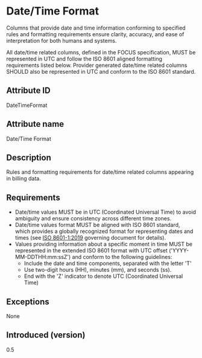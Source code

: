 # Date/Time Format

Columns that provide date and time information conforming to specified rules and formatting requirements ensure clarity, accuracy, and ease of interpretation for both humans and systems.

All date/time related columns, defined in the FOCUS specification, MUST be represented in UTC and follow the ISO 8601 aligned formatting requirements listed below. Provider generated date/time related columns SHOULD also be represented in UTC and conform to the ISO 8601 standard.

## Attribute ID

DateTimeFormat

## Attribute name

Date/Time Format

## Description

Rules and formatting requirements for date/time related columns appearing in billing data.

## Requirements

* Date/time values MUST be in UTC (Coordinated Universal Time) to avoid ambiguity and ensure consistency across different time zones.
* Date/time values format MUST be aligned with ISO 8601 standard, which provides a globally recognized format for representing dates and times (see [ISO 8601-1:2019](https://www.iso.org/standard/70907.html) governing document for details).
* Values providing information about a specific moment in time MUST be represented in the extended ISO 8601 format with UTC offset ('YYYY-MM-DDTHH:mm:ssZ') and conform to the following guidelines:
  * Include the date and time components, separated with the letter 'T'
  * Use two-digit hours (HH), minutes (mm), and seconds (ss).
  * End with the 'Z' indicator to denote UTC (Coordinated Universal Time)

## Exceptions

None

## Introduced (version)

0.5

